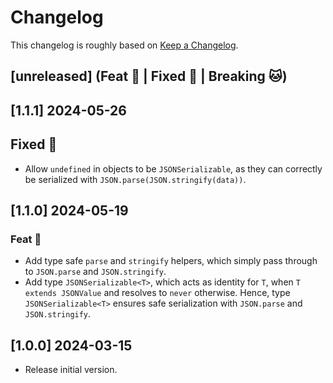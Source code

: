 # Changelog

This changelog is roughly based on [Keep a Changelog](http://keepachangelog.com/).

## [unreleased] (Feat 🚀 | Fixed 🐞 | Breaking 🐱)

## [1.1.1] 2024-05-26

## Fixed 🐞

- Allow `undefined` in objects to be `JSONSerializable`, as they can correctly be serialized with `JSON.parse(JSON.stringify(data))`.

## [1.1.0] 2024-05-19

### Feat 🚀

- Add type safe `parse` and `stringify` helpers, which simply pass through to `JSON.parse` and `JSON.stringify`.
- Add type `JSONSerializable<T>`, which acts as identity for `T`, when `T extends JSONValue` and resolves to `never` otherwise. Hence, type `JSONSerializable<T>` ensures safe serialization with `JSON.parse` and `JSON.stringify`.

## [1.0.0] 2024-03-15

- Release initial version.
